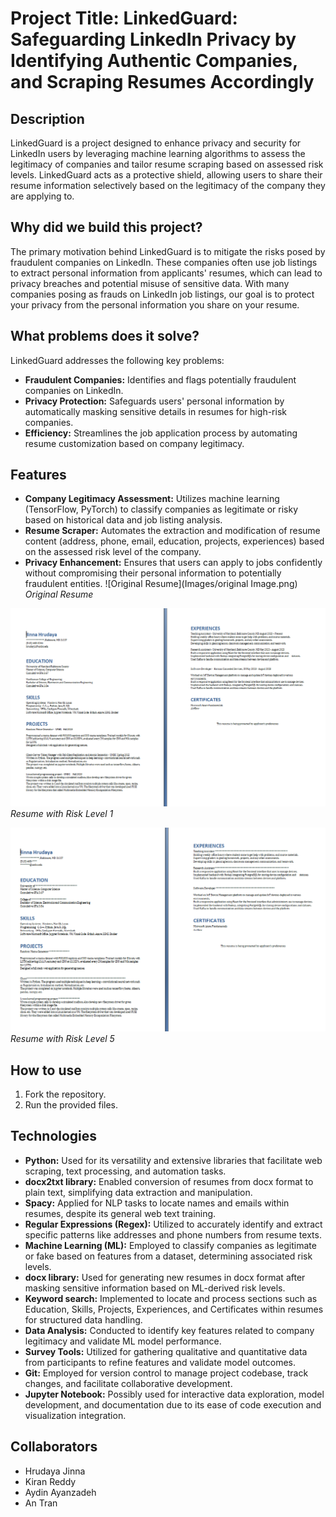 # Project Title: LinkedGuard: Safeguarding LinkedIn Privacy by Identifying Authentic Companies, and Scraping Resumes Accordingly

## Description
LinkedGuard is a project designed to enhance privacy and security for LinkedIn users by leveraging machine learning algorithms to assess the legitimacy of companies and tailor resume scraping based on assessed risk levels. LinkedGuard acts as a protective shield, allowing users to share their resume information selectively based on the legitimacy of the company they are applying to.

## Why did we build this project?
The primary motivation behind LinkedGuard is to mitigate the risks posed by fraudulent companies on LinkedIn. These companies often use job listings to extract personal information from applicants' resumes, which can lead to privacy breaches and potential misuse of sensitive data. With many companies posing as frauds on LinkedIn job listings, our goal is to protect your privacy from the personal information you share on your resume.

## What problems does it solve?
LinkedGuard addresses the following key problems:
- **Fraudulent Companies:** Identifies and flags potentially fraudulent companies on LinkedIn.
- **Privacy Protection:** Safeguards users' personal information by automatically masking sensitive details in resumes for high-risk companies.
- **Efficiency:** Streamlines the job application process by automating resume customization based on company legitimacy.

## Features
- **Company Legitimacy Assessment:** Utilizes machine learning (TensorFlow, PyTorch) to classify companies as legitimate or risky based on historical data and job listing analysis.
- **Resume Scraper:** Automates the extraction and modification of resume content (address, phone, email, education, projects, experiences) based on the assessed risk level of the company.
- **Privacy Enhancement:** Ensures that users can apply to jobs confidently without compromising their personal information to potentially fraudulent entities.
![Original Resume](Images/original Image.png)
*Original Resume*

![Risk Level 1](Images/Risk-1.png)
*Resume with Risk Level 1*

![Risk Level 5](Images/Risk-5.png)
*Resume with Risk Level 5*
## How to use
1. Fork the repository.
2. Run the provided files.

## Technologies
- **Python:** Used for its versatility and extensive libraries that facilitate web scraping, text processing, and automation tasks.
- **docx2txt library:** Enabled conversion of resumes from docx format to plain text, simplifying data extraction and manipulation.
- **Spacy:** Applied for NLP tasks to locate names and emails within resumes, despite its general web text training.
- **Regular Expressions (Regex):** Utilized to accurately identify and extract specific patterns like addresses and phone numbers from resume texts.
- **Machine Learning (ML):** Employed to classify companies as legitimate or fake based on features from a dataset, determining associated risk levels.
- **docx library:** Used for generating new resumes in docx format after masking sensitive information based on ML-derived risk levels.
- **Keyword search:** Implemented to locate and process sections such as Education, Skills, Projects, Experiences, and Certificates within resumes for structured data handling.
- **Data Analysis:** Conducted to identify key features related to company legitimacy and validate ML model performance.
- **Survey Tools:** Utilized for gathering qualitative and quantitative data from participants to refine features and validate model outcomes.
- **Git:** Employed for version control to manage project codebase, track changes, and facilitate collaborative development.
- **Jupyter Notebook:** Possibly used for interactive data exploration, model development, and documentation due to its ease of code execution and visualization integration.

## Collaborators
- Hrudaya Jinna
- Kiran Reddy
- Aydin Ayanzadeh
- An Tran
